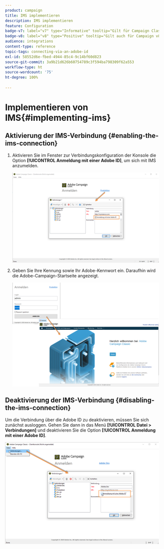 ```yaml
---
product: campaign
title: IMS implementieren
description: IMS implementieren
feature: Configuration
badge-v7: label="v7" type="Informative" tooltip="Gilt für Campaign Classic v7"
badge-v8: label="v8" type="Positive" tooltip="Gilt auch für Campaign v8"
audience: integrations
content-type: reference
topic-tags: connecting-via-an-adobe-id
exl-id: 58552d6e-fbed-4944-85c4-9c14bf60d823
source-git-commit: 3a9b21d626b60754789c3f594ba798309f62a553
workflow-type: ht
source-wordcount: '75'
ht-degree: 100%

---
```


# Implementieren von IMS{#implementing-ims}



## Aktivierung der IMS-Verbindung {#enabling-the-ims-connection}

1. Aktivieren Sie im Fenster zur Verbindungskonfiguration der Konsole die Option **[!UICONTROL Anmeldung mit einer Adobe ID]**, um sich mit IMS anzumelden.

   ![](assets/ims_1.png)

1. Geben Sie Ihre Kennung sowie Ihr Adobe-Kennwort ein. Daraufhin wird die Adobe-Campaign-Startseite angezeigt.

   ![](assets/ims_2.png)

## Deaktivierung der IMS-Verbindung {#disabling-the-ims-connection}

Um die Verbindung über die Adobe ID zu deaktivieren, müssen Sie sich zunächst ausloggen. Gehen Sie dann in das Menü **[!UICONTROL Datei > Verbindungen]** und deaktivieren Sie die Option **[!UICONTROL Anmeldung mit einer Adobe ID]**.

![](assets/ims_4.png)
